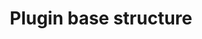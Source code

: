 ---
title: "Plugin base structure"
slug: "plugin-base-structure"
description: "Learning unit about basic plugin structure"
icon: ""
authors: ["Micha Hobert"]
visibility: "public"
---